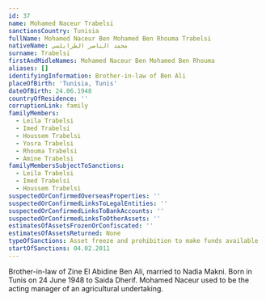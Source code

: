 ```yaml
---
id: 37
name: Mohamed Naceur Trabelsi
sanctionsCountry: Tunisia
fullName: Mohamed Naceur Ben Mohamed Ben Rhouma Trabelsi
nativeName: محمد الناصر الطرابلسي
surname: Trabelsi
firstAndMidleNames: Mohamed Naceur Ben Mohamed Ben Rhouma
aliases: []
identifyingInformation: Brother-in-law of Ben Ali
placeOfBirth: 'Tunisia, Tunis'
dateOfBirth: 24.06.1948
countryOfResidence: ''
corruptionLink: family
familyMembers:
  - Leila Trabelsi
  - Imed Trabelsi
  - Houssem Trabelsi
  - Yosra Trabelsi
  - Rhouma Trabelsi
  - Amine Trabelsi
familyMembersSubjectToSanctions:
  - Leila Trabelsi
  - Imed Trabelsi
  - Houssem Trabelsi
suspectedOrConfirmedOverseasProperties: ''
suspectedOrConfirmedLinksToLegalEntities: ''
suspectedOrConfirmedLinksToBankAccounts: ''
suspectedOrConfirmedLinksToOtherAssets: ''
estimatesOfAssetsFrozenOrConfiscated: ''
estimatesOfAssetsReturned: None
typeOfSanctions: Asset freeze and prohibition to make funds available
startOfSanctions: 04.02.2011
---
```

Brother-in-law of Zine El Abidine Ben Ali, married to Nadia Makni. Born in Tunis 
on 24 June 1948 to Saida Dherif. Mohamed Naceur used to be the acting manager of 
an agricultural undertaking.
